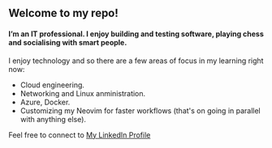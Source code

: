 ## Welcome to my repo! 
#### I’m an IT professional. I enjoy building and testing software, playing chess and socialising with smart people.
I enjoy technology and so there are a few areas of focus in my learning right now:
- Cloud engineering.
- Networking and Linux anministration.
- Azure, Docker.
- Customizing my Neovim for faster workflows (that's on going in parallel with anything else).

Feel free to connect to [My LinkedIn Profile](https://www.linkedin.com/in/oleg-itskovich-85a3388/)




<!--
**Oleg-Itskovich/Oleg-Itskovich** is a ✨ _special_ ✨ repository because its `README.md` (this file) appears on your GitHub profile.

Here are some ideas to get you started:

- 🔭 I’m currently working on ...
- 🌱 I’m currently learning ...
- 👯 I’m looking to collaborate on ...
- 🤔 I’m looking for help with ...
- 💬 Ask me about ...
- 📫 How to reach me: ...
- 😄 Pronouns: ...
- ⚡ Fun fact: ...
-->
